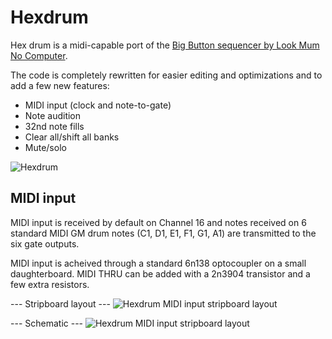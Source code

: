 # Hexdrum
Hex drum is a midi-capable port of the [Big Button sequencer by Look Mum No Computer](https://www.lookmumnocomputer.com/projects#/big-button).

The code is completely rewritten for easier editing and optimizations and to add a few new features:
* MIDI input (clock and note-to-gate)
* Note audition 
* 32nd note fills
* Clear all/shift all banks
* Mute/solo

![Hexdrum](https://github.com/matthewcieplak/hexdrum-midi/raw/master/fritzing/big%20button%20midi_bb.png)

## MIDI input

MIDI input is received by default on Channel 16 and notes received on 6 standard MIDI GM drum notes (C1, D1, E1, F1, G1, A1) are transmitted to the six gate outputs.

MIDI input is acheived through a standard 6n138 optocoupler on a small daughterboard. MIDI THRU can be added with a 2n3904 transistor and a few extra resistors.

--- Stripboard layout ---
![Hexdrum MIDI input stripboard layout](https://github.com/matthewcieplak/hexdrum-midi/raw/master/fritzing/big%20button%20midi_bb.png)


--- Schematic ---
![Hexdrum MIDI input stripboard layout](https://github.com/matthewcieplak/hexdrum-midi/raw/master/fritzing/big%20button%20midi_schem.png)


